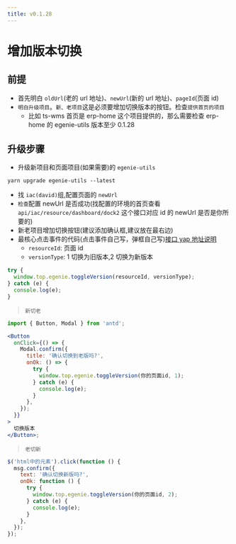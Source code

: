 ```yaml
---
title: v0.1.28
---
```


# 增加版本切换

## 前提

- 首先明白 `oldUrl`(老的 url 地址)、`newUrl`(新的 url 地址)、`pageId`(页面 id)
- `明白升级项目`。`新、老项目`这是必须要增加切换版本的按钮。检查`提供首页的项目`
  - 比如 ts-wms 首页是 erp-home 这个项目提供的，那么需要检查 erp-home 的 egenie-utils 版本至少 0.1.28

## 升级步骤

- 升级新项目和页面项目(如果需要)的 `egenie-utils`

```
yarn upgrade egenie-utils --latest
```

- 找 `iac(david)`组,配置页面的 `newUrl`
- `检查`配置 newUrl 是否成功(找配置的环境的首页查看 `api/iac/resource/dashboard/dock2` 这个接口对应 id 的 newUrl 是否是你所要的)
- 新老项目增加切换按钮(建议添加确认框,建议放在最右边)
- 最核心点击事件的代码(点击事件自己写，弹框自己写)[接口 yap 地址说明](http://192.168.200.91:3000/project/29/interface/api/62443)
  - `resourceId`: 页面 id
  - `versionType`: 1 切换为旧版本,2 切换为新版本

```js
try {
  window.top.egenie.toggleVersion(resourceId, versionType);
} catch (e) {
  console.log(e);
}
```

> `新切老`

```jsx | pure
import { Button, Modal } from 'antd';

<Button
  onClick={() => {
    Modal.confirm({
      title: '确认切换到老版吗?',
      onOk: () => {
        try {
          window.top.egenie.toggleVersion(你的页面id, 1);
        } catch (e) {
          console.log(e);
        }
      },
    });
  }}
>
  切换版本
</Button>;
```

> `老切新`

```js | pure
$('html中的元素').click(function () {
  msg.confirm({
    text: '确认切换新版吗?',
    onOk: function () {
      try {
        window.top.egenie.toggleVersion(你的页面id, 2);
      } catch (e) {
        console.log(e);
      }
    },
  });
});
```
